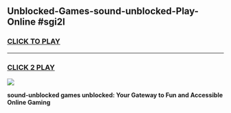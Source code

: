 
## Unblocked-Games-sound-unblocked-Play-Online #sgi2l
<h3>
<a href="https://news.freeplayer.one?title=sound-unblocked&ref=3">CLICK TO PLAY</a></h3>
<hr>

<h3>
<a href="https://news.freeplayer.one?title=sound-unblocked&ref=3">CLICK 2 PLAY</a>
  
</h3>

<a href="https://news.freeplayer.one?title=sound-unblocked&ref=3"><img src="https://clearcache.store/games.png"></a>


**sound-unblocked games unblocked: Your Gateway to Fun and Accessible Online Gaming**
